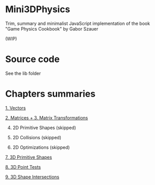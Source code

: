 # Mini3DPhysics

Trim, summary and minimalist JavaScript implementation of the book "Game Physics Cookbook" by Gabor Szauer

(WIP)

# Source code

See the lib folder

# Chapters summaries

[1. Vectors](https://xem.github.io/mini3Dphysics/1/)

[2. Matrices + 3. Matrix Transformations](https://xem.github.io/mini3Dphysics/2/)

4. 2D Primitive Shapes (skipped)

5. 2D Collisions (skipped)

6. 2D Optimizations (skipped)

[7. 3D Primitive Shapes](https://xem.github.io/mini3Dphysics/7/)

[8. 3D Point Tests](https://xem.github.io/mini3Dphysics/8/)

[9. 3D Shape Intersections](https://xem.github.io/mini3Dphysics/9/)
<!--



10. 3D Line Intersections

11. Triangles and Meshes

12. Models and Scenes

13. Camera and Frustum

14. Constraint Solving

15. Manifolds and Impulses

16. Springs and Joints

-->